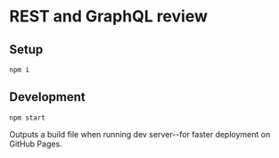 # REST and GraphQL review

## Setup

`npm i`

## Development

`npm start`

Outputs a build file when running dev server--for faster deployment on GitHub Pages.
